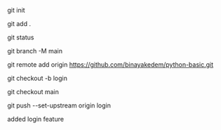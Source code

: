<!-- to  initialize git -->

git init

<!-- to add att the things in git -->
git add .
<!-- to check list of files to be added -->
git status

<!-- to commit -->
<!-- m message -->
<!-- to change default branch name or rename -->
git branch -M main

<!-- to connect with remote  with git local` -->
git remote add origin https://github.com/binayakedem/python-basic.git



<!-- to creawte branch  , branch according to feature name like login or sign up-->

git checkout -b login

<!-- to change branch -->
git checkout main


<!--  to upload new branch-->
git push --set-upstream origin login


added login feature 